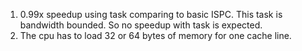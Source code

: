 1. 0.99x speedup using task comparing to basic ISPC. This task is bandwidth bounded. So
no speedup with task is expected.
2. The cpu has to load 32 or 64 bytes of memory for one cache line.
